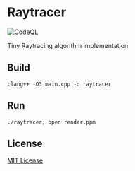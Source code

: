 # Raytracer
[![CodeQL](https://github.com/MiclausCorp/raytracer/actions/workflows/codeql-analysis.yml/badge.svg)](https://github.com/MiclausCorp/raytracer/actions/workflows/codeql-analysis.yml)

Tiny Raytracing algorithm implementation

## Build
```
clang++ -O3 main.cpp -o raytracer
```

## Run
```
./raytracer; open render.ppm
```

## License
[MIT License](LICENSE)
